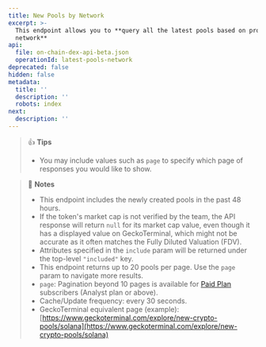 ```yaml
---
title: New Pools by Network
excerpt: >-
  This endpoint allows you to **query all the latest pools based on provided
  network**
api:
  file: on-chain-dex-api-beta.json
  operationId: latest-pools-network
deprecated: false
hidden: false
metadata:
  title: ''
  description: ''
  robots: index
next:
  description: ''
---
```

> 👍 **Tips**
>
> * You may include values such as `page` to specify which page of responses you would like to show.

> 📘 **Notes**
>
> * This endpoint includes the newly created pools in the past 48 hours.
> * If the token's market cap is not verified by the team, the API response will return `null` for its market cap value, even though it has a displayed value on GeckoTerminal, which might not be accurate as it often matches the Fully Diluted Valuation (FDV).
> * Attributes specified in the `include` param will be returned under the top-level `"included"` key.
> * This endpoint returns up to 20 pools per page. Use the `page` param to navigate more results.
> * `page`: Pagination beyond 10 pages is available for [Paid Plan](https://www.coingecko.com/en/api/pricing) subscribers (Analyst plan or above).
> * Cache/Update frequency: every 30 seconds.
> * GeckoTerminal equivalent page (example): [https://www.geckoterminal.com/explore/new-crypto-pools/solana](https://www.geckoterminal.com/explore/new-crypto-pools/solana)
